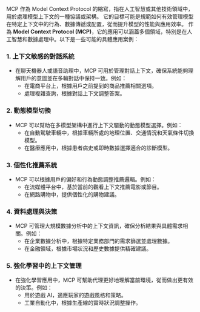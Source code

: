 MCP 作為 Model Context Protocol 的縮寫，指在人工智慧或其他技術領域中，用於處理模型上下文的一種協議或架構。
它的目標可能是規範如何有效管理模型在特定上下文中的行為、數據傳遞或配置，從而提升模型的性能與應用效率。
作為 **Model Context Protocol (MCP)**，它的應用可以涵蓋多個領域，特別是在人工智慧和數據處理中。以下是一些可能的具體應用案例：

### 1. **上下文敏感的對話系統**
   - 在聊天機器人或語音助理中，MCP 可用於管理對話上下文，確保系統能夠理解用戶的意圖並在多輪對話中保持一致。例如：
     - 在電商平台上，根據用戶之前提到的商品推薦相關選項。
     - 處理複雜查詢，根據對話上下文調整答案。

### 2. **動態模型切換**
   - MCP 可以幫助在多模型架構中進行上下文驅動的動態模型選擇。例如：
     - 在自動駕駛車輛中，根據車輛所處的地理位置、交通情況和天氣條件切換模型。
     - 在醫療應用中，根據患者病史或即時數據選擇適合的診斷模型。

### 3. **個性化推薦系統**
   - MCP 可以根據用戶的偏好和行為動態調整推薦邏輯。例如：
     - 在流媒體平台中，基於當前的觀看上下文推薦電影或節目。
     - 在網路購物中，提供個性化的購物建議。

### 4. **資料處理與決策**
   - MCP 可管理大規模數據分析中的上下文資訊，確保分析結果與具體需求相關。例如：
     - 在企業數據分析中，根據特定業務部門的需求篩選並處理數據。
     - 在金融領域，根據市場狀況和歷史數據提供精確建議。

### 5. **強化學習中的上下文管理**
   - 在強化學習應用中，MCP 可幫助代理更好地理解當前環境，從而做出更有效的決策。例如：
     - 用於遊戲 AI，適應玩家的遊戲風格和策略。
     - 工業自動化中，根據生產線的實時狀況調整操作。

